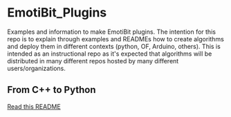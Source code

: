 # EmotiBit_Plugins
Examples and information to make EmotiBit plugins. The intention for this repo is to explain through examples and READMEs how to create algorithms and deploy them in different contexts (python, OF, Arduino, others). This is intended as an instructional repo as it's expected that algorithms will be distributed in many different repos hosted by many different users/organizations.

## From C++ to Python

[Read this README](README_py.md)
